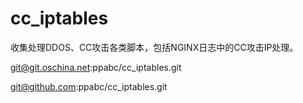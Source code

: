 cc_iptables
===========

收集处理DDOS、CC攻击各类脚本，包括NGINX日志中的CC攻击IP处理。


git@git.oschina.net:ppabc/cc_iptables.git

git@github.com:ppabc/cc_iptables.git
